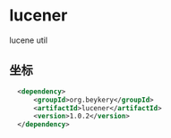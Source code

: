 # lucener

lucene util

## 坐标

```xml
  <dependency>
      <groupId>org.beykery</groupId>
      <artifactId>lucener</artifactId>
      <version>1.0.2</version>
  </dependency>
```
